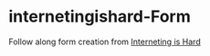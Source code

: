# internetingishard-Form
Follow along form creation from [Interneting is Hard](https://web.archive.org/web/20210515225808/https://www.internetingishard.com/html-and-css/forms/)
